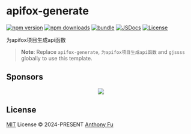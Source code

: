 # apifox-generate

[![npm version][npm-version-src]][npm-version-href]
[![npm downloads][npm-downloads-src]][npm-downloads-href]
[![bundle][bundle-src]][bundle-href]
[![JSDocs][jsdocs-src]][jsdocs-href]
[![License][license-src]][license-href]

为apifox项目生成api函数

> **Note**:
> Replace `apifox-generate`, `为apifox项目生成api函数` and `gjssss` globally to use this template.

## Sponsors

<p align="center">
  <a href="https://cdn.jsdelivr.net/gh/gjssss/static/sponsors.svg">
    <img src='https://cdn.jsdelivr.net/gh/gjssss/static/sponsors.svg'/>
  </a>
</p>

## License

[MIT](./LICENSE) License © 2024-PRESENT [Anthony Fu](https://github.com/gjssss)

<!-- Badges -->

[npm-version-src]: https://img.shields.io/npm/v/apifox-generate?style=flat&colorA=080f12&colorB=1fa669
[npm-version-href]: https://npmjs.com/package/apifox-generate
[npm-downloads-src]: https://img.shields.io/npm/dm/apifox-generate?style=flat&colorA=080f12&colorB=1fa669
[npm-downloads-href]: https://npmjs.com/package/apifox-generate
[bundle-src]: https://img.shields.io/bundlephobia/minzip/apifox-generate?style=flat&colorA=080f12&colorB=1fa669&label=minzip
[bundle-href]: https://bundlephobia.com/result?p=apifox-generate
[license-src]: https://img.shields.io/github/license/gjssss/apifox-generate.svg?style=flat&colorA=080f12&colorB=1fa669
[license-href]: https://github.com/gjssss/apifox-generate/blob/main/LICENSE
[jsdocs-src]: https://img.shields.io/badge/jsdocs-reference-080f12?style=flat&colorA=080f12&colorB=1fa669
[jsdocs-href]: https://www.jsdocs.io/package/apifox-generate
